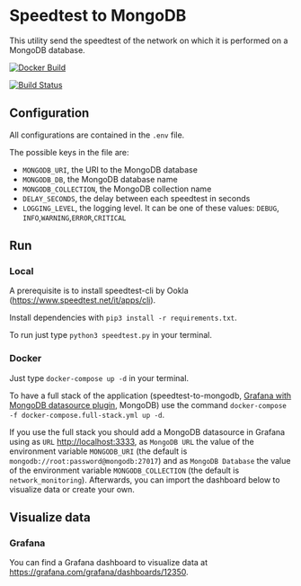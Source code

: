 # Speedtest to MongoDB

This utility send the speedtest of the network on which it is performed on a MongoDB database.

[![Docker Build](https://img.shields.io/docker/cloud/build/ajeje93/speedtest-to-mongodb)](https://hub.docker.com/r/ajeje93/speedtest-to-mongodb)

[![Build Status](https://img.shields.io/endpoint.svg?url=https%3A%2F%2Factions-badge.atrox.dev%2Fajeje93%2Fspeedtest-to-mongodb%2Fbadge%3Fref%3Dmaster&style=flat)](https://actions-badge.atrox.dev/ajeje93/speedtest-to-mongodb/goto?ref=master)

## Configuration

All configurations are contained in the `.env` file.

The possible keys in the file are:

* `MONGODB_URI`, the URI to the MongoDB database
* `MONGODB_DB`, the MongoDB database name
* `MONGODB_COLLECTION`, the MongoDB collection name
* `DELAY_SECONDS`, the delay between each speedtest in seconds
* `LOGGING_LEVEL`, the logging level. It can be one of these values: `DEBUG`, `INFO`,`WARNING`,`ERROR`,`CRITICAL`

## Run

### Local

A prerequisite is to install speedtest-cli by Ookla (<https://www.speedtest.net/it/apps/cli>).

Install dependencies with `pip3 install -r requirements.txt`.

To run just type `python3 speedtest.py` in your terminal.

### Docker

Just type `docker-compose up -d` in your terminal.

To have a full stack of the application (speedtest-to-mongodb, [Grafana with MongoDB datasource plugin](https://github.com/ajeje93/grafana-mongodb-docker), MongoDB) use the command `docker-compose -f docker-compose.full-stack.yml up -d`.

If you use the full stack you should add a MongoDB datasource in Grafana using as `URL` <http://localhost:3333>, as `MongoDB URL` the value of the environment variable `MONGODB_URI` (the default is `mongodb://root:password@mongodb:27017`) and as `MongoDB Database` the value of the environment variable `MONGODB_COLLECTION` (the default is `network_monitoring`). Afterwards, you can import the dashboard below to visualize data or create your own.

## Visualize data

### Grafana

You can find a Grafana dashboard to visualize data at <https://grafana.com/grafana/dashboards/12350>.
